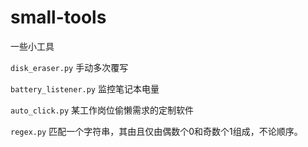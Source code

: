 # small-tools
一些小工具

`disk_eraser.py`
手动多次覆写

`battery_listener.py`
监控笔记本电量

`auto_click.py`
某工作岗位偷懒需求的定制软件

`regex.py` 
匹配一个字符串，其由且仅由偶数个0和奇数个1组成，不论顺序。
 
